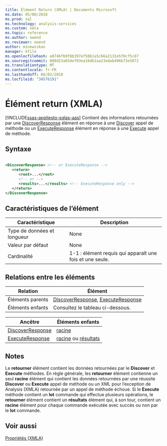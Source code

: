 ```yaml
---
title: Élément Return (XMLA) | Documents Microsoft
ms.date: 05/08/2018
ms.prod: sql
ms.technology: analysis-services
ms.custom: xmla
ms.topic: reference
ms.author: owend
ms.reviewer: owend
author: minewiskan
manager: kfile
ms.openlocfilehash: e8746fb9f8b397ef50b1a5c66a2132e5f0cf5c87
ms.sourcegitcommit: 808d23a654ef03ea16db1aa23edab496b73e5072
ms.translationtype: MT
ms.contentlocale: fr-FR
ms.lasthandoff: 06/02/2018
ms.locfileid: "34576191"
---
```

# <a name="return-element-xmla"></a>Élément return (XMLA)
[!INCLUDE[ssas-appliesto-sqlas-aas](../../../includes/ssas-appliesto-sqlas-aas.md)]
  Contient des informations retournées par une [DiscoverResponse](../../../analysis-services/xmla/xml-elements-objects-discoverresponse.md) élément en réponse à une [Discover](../../../analysis-services/xmla/xml-elements-methods-discover.md) appel de méthode ou un [ExecuteResponse](../../../analysis-services/xmla/xml-elements-objects-executeresponse.md) élément en réponse à une [Execute](../../../analysis-services/xmla/xml-elements-methods-execute.md) appel de méthode.  
  
## <a name="syntax"></a>Syntaxe  
  
```xml  
  
<DiscoverResponse> <!-- or ExecuteResponse -->  
   <return>  
      <root>...</root>  
      <!-- or -->  
      <results>...</results> <!-- ExecuteResponse only -->  
   </return>  
</DiscoverResponse>  
```  
  
## <a name="element-characteristics"></a>Caractéristiques de l’élément  
  
|Caractéristique|Description|  
|--------------------|-----------------|  
|Type de données et longueur|None|  
|Valeur par défaut|None|  
|Cardinalité|1-1 : élément requis qui apparaît une fois et une seule.|  
  
## <a name="element-relationships"></a>Relations entre les éléments  
  
|Relation|Élément|  
|------------------|-------------|  
|Éléments parents|[DiscoverResponse](../../../analysis-services/xmla/xml-elements-objects-discoverresponse.md), [ExecuteResponse](../../../analysis-services/xmla/xml-elements-objects-executeresponse.md)|  
|Éléments enfants|Consultez le tableau ci-dessous.|  
  
|Ancêtre|Éléments enfants|  
|--------------|--------------------|  
|[DiscoverResponse](../../../analysis-services/xmla/xml-elements-objects-discoverresponse.md)|[racine](../../../analysis-services/xmla/xml-elements-properties/root-element-xmla.md)|  
|[ExecuteResponse](../../../analysis-services/xmla/xml-elements-objects-executeresponse.md)|[racine](../../../analysis-services/xmla/xml-elements-properties/root-element-xmla.md) ou [résultats](../../../analysis-services/xmla/xml-elements-properties/results-element-xmla.md)|  
  
## <a name="remarks"></a>Notes  
 Le **retourner** élément contient les données retournées par le **Discover** et **Execute** méthodes. En règle générale, les **retourner** élément contienne un seul **racine** élément qui contient les données retournées par une réussite **Discover** ou **Execute** appel de méthode ou un XML pour l’exception de Analysis (XMLA) retournée par un appel de méthode échoue. Si le **Execute** méthode contient un **lot** commande qui effectue plusieurs opérations, le **retourner** élément contient un **résultats** élément qui, à son tour, contient un **racine** élément pour chaque commande exécutée avec succès ou non par le **lot** commande.  
  
## <a name="see-also"></a>Voir aussi
 [Propriétés &#40;XMLA&#41;](../../../analysis-services/xmla/xml-elements-properties/xml-elements-properties.md)  
  
  
